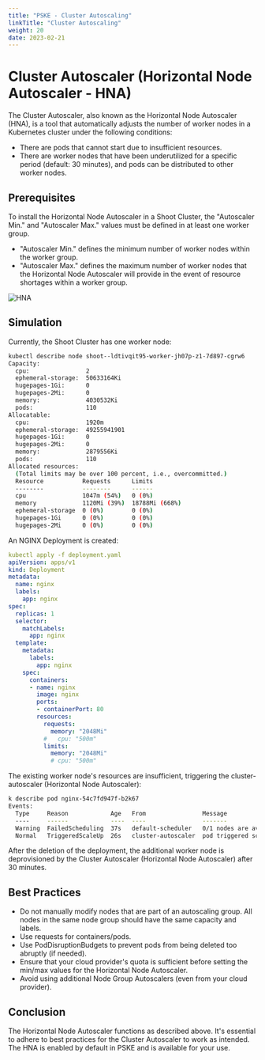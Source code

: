```yaml
---
title: "PSKE - Cluster Autoscaling"
linkTitle: "Cluster Autoscaling"
weight: 20
date: 2023-02-21
---
```


# Cluster Autoscaler (Horizontal Node Autoscaler - HNA)

The Cluster Autoscaler, also known as the Horizontal Node Autoscaler (HNA), is a tool that automatically adjusts the number of worker nodes in a Kubernetes cluster under the following conditions:

- There are pods that cannot start due to insufficient resources.
- There are worker nodes that have been underutilized for a specific period (default: 30 minutes), and pods can be distributed to other worker nodes.

## Prerequisites

To install the Horizontal Node Autoscaler in a Shoot Cluster, the "Autoscaler Min." and "Autoscaler Max." values must be defined in at least one worker group.

- "Autoscaler Min." defines the minimum number of worker nodes within the worker group.
- "Autoscaler Max." defines the maximum number of worker nodes that the Horizontal Node Autoscaler will provide in the event of resource shortages within a worker group.

![HNA](/images/content/02-pske/30-clusterconfiguration/hna.png)

## Simulation

Currently, the Shoot Cluster has one worker node:

```bash
kubectl describe node shoot--ldtivqit95-worker-jh07p-z1-7d897-cgrw6
Capacity:
  cpu:                2
  ephemeral-storage:  50633164Ki
  hugepages-1Gi:      0
  hugepages-2Mi:      0
  memory:             4030532Ki
  pods:               110
Allocatable:
  cpu:                1920m
  ephemeral-storage:  49255941901
  hugepages-1Gi:      0
  hugepages-2Mi:      0
  memory:             2879556Ki
  pods:               110
Allocated resources:
  (Total limits may be over 100 percent, i.e., overcommitted.)
  Resource           Requests      Limits
  --------           --------      ------
  cpu                1047m (54%)   0 (0%)
  memory             1120Mi (39%)  18788Mi (668%)
  ephemeral-storage  0 (0%)        0 (0%)
  hugepages-1Gi      0 (0%)        0 (0%)
  hugepages-2Mi      0 (0%)        0 (0%)
```

An NGINX Deployment is created:

```yaml
kubectl apply -f deployment.yaml
apiVersion: apps/v1
kind: Deployment
metadata:
  name: nginx
  labels:
    app: nginx
spec:
  replicas: 1
  selector:
    matchLabels:
      app: nginx
  template:
    metadata:
      labels:
        app: nginx
    spec:
      containers:
      - name: nginx
        image: nginx
        ports:
        - containerPort: 80
        resources:
          requests:
            memory: "2048Mi"
          #   cpu: "500m"
          limits:
            memory: "2048Mi"
            # cpu: "500m"
```

The existing worker node's resources are insufficient, triggering the cluster-autoscaler (Horizontal Node Autoscaler):

```bash
k describe pod nginx-54c7fd947f-b2k67
Events:
  Type     Reason            Age   From                Message
  ----     ------            ----  ----                -------
  Warning  FailedScheduling  37s   default-scheduler   0/1 nodes are available: 1 Insufficient memory. preemption: 0/1 nodes are available: 1 No preemption victims found for incoming pod.
  Normal   TriggeredScaleUp  26s   cluster-autoscaler  pod triggered scale-up: [{shoot--ldtivqit95-worker-jh07p-z1 1->2 (max: 3)}]
```

After the deletion of the deployment, the additional worker node is deprovisioned by the Cluster Autoscaler (Horizontal Node Autoscaler) after 30 minutes.

## Best Practices

- Do not manually modify nodes that are part of an autoscaling group. All nodes in the same node group should have the same capacity and labels.
- Use requests for containers/pods.
- Use PodDisruptionBudgets to prevent pods from being deleted too abruptly (if needed).
- Ensure that your cloud provider's quota is sufficient before setting the min/max values for the Horizontal Node Autoscaler.
- Avoid using additional Node Group Autoscalers (even from your cloud provider).

## Conclusion

The Horizontal Node Autoscaler functions as described above. It's essential to adhere to best practices for the Cluster Autoscaler to work as intended. The HNA is enabled by default in PSKE and is available for your use.